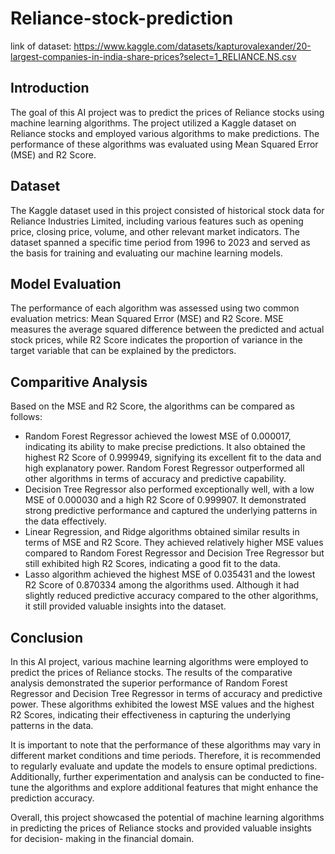 # Reliance-stock-prediction

link of dataset: https://www.kaggle.com/datasets/kapturovalexander/20-largest-companies-in-india-share-prices?select=1_RELIANCE.NS.csv

## Introduction
The goal of this AI project was to predict the prices of Reliance stocks using machine learning algorithms. The project utilized a Kaggle dataset on Reliance stocks and employed various algorithms to make predictions. The performance of these algorithms was evaluated using Mean Squared Error (MSE) and R2 Score.

## Dataset
The Kaggle dataset used in this project consisted of historical stock data for Reliance Industries Limited, including various features such as opening price, closing price, volume, and other relevant market indicators. The dataset spanned a specific time period from 1996 to 2023 and served as the basis for training and evaluating our machine learning models.

## Model Evaluation
The performance of each algorithm was assessed using two common evaluation metrics: Mean Squared Error (MSE) and R2 Score. MSE measures the average squared difference between the predicted and actual stock prices, while R2 Score indicates the proportion of variance in the target variable that can be explained by the predictors.

## Comparitive Analysis
Based on the MSE and R2 Score, the algorithms can be compared as follows: 
* Random Forest Regressor achieved the lowest MSE of 0.000017, indicating its ability to make precise predictions. It also obtained the highest R2 Score of 0.999949, signifying its excellent fit to the data and high explanatory power. Random Forest Regressor outperformed all other algorithms in terms of accuracy and predictive capability.
* Decision Tree Regressor also performed exceptionally well, with a low MSE of 0.000030 and a high R2 Score of 0.999907. It demonstrated strong predictive performance and captured the underlying patterns in the data effectively. 
* Linear Regression, and Ridge algorithms obtained similar results in terms of MSE and R2 Score. They achieved relatively higher MSE values compared to Random Forest Regressor and Decision Tree Regressor but still exhibited high R2 Scores, indicating a good fit to the data. 
* Lasso algorithm achieved the highest MSE of 0.035431 and the lowest R2 Score of 0.870334 among the algorithms used. Although it had slightly reduced predictive accuracy compared to the other algorithms, it still provided valuable insights into the dataset.

## Conclusion
In this AI project, various machine learning algorithms were employed to predict the prices of Reliance stocks. The results of the comparative analysis demonstrated the superior performance of Random Forest Regressor and Decision Tree Regressor in terms of accuracy and predictive power. These algorithms exhibited the lowest MSE values and the highest R2 Scores, indicating their effectiveness in capturing the underlying patterns in the data. 

It is important to note that the performance of these algorithms may vary in different market conditions and time periods. Therefore, it is recommended to regularly evaluate and update the models to ensure optimal predictions. Additionally, further experimentation and analysis can be conducted to fine-tune the algorithms and explore additional features that might enhance the prediction accuracy. 

Overall, this project showcased the potential of machine learning algorithms in predicting the prices of Reliance stocks and provided valuable insights for decision- making in the financial domain.
